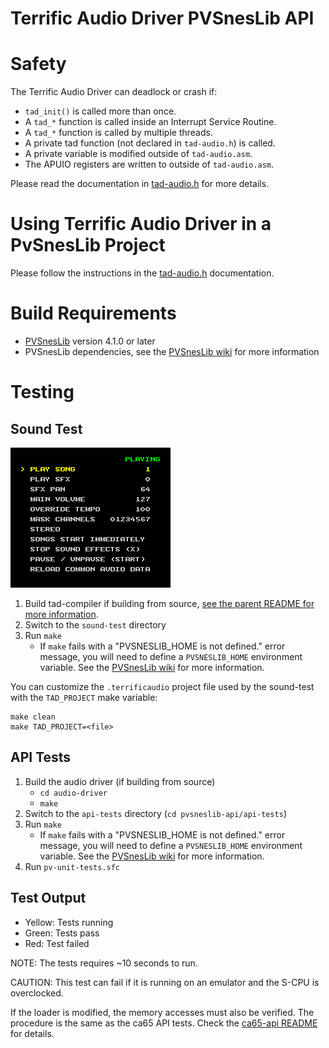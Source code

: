 Terrific Audio Driver PVSnesLib API
===================================

Safety
======

The Terrific Audio Driver can deadlock or crash if:

 * `tad_init()` is called more than once.
 * A `tad_*` function is called inside an Interrupt Service Routine.
 * A `tad_*` function is called by multiple threads.
 * A private tad function (not declared in `tad-audio.h`) is called.
 * A private variable is modified outside of `tad-audio.asm`.
 * The APUIO registers are written to outside of `tad-audio.asm`.

Please read the documentation in [tad-audio.h](tad-audio.h) for more details.


Using Terrific Audio Driver in a PvSnesLib Project
==================================================

Please follow the instructions in the [tad-audio.h](tad-audio.h) documentation.


Build Requirements
==================
 * [PVSnesLib](https://github.com/alekmaul/pvsneslib/) version 4.1.0 or later
 * PVSnesLib dependencies, see the [PVSnesLib wiki](https://github.com/alekmaul/pvsneslib/wiki/Installation) for more information


Testing
=======

Sound Test
----------

![Sound Test screenshot](sound-test/screenshot.png)

1. Build tad-compiler if building from source,
   [see the parent README for more information](../../README.md#build-instructions).
2. Switch to the `sound-test` directory
3. Run `make`
    * If `make` fails with a "PVSNESLIB_HOME is not defined." error message,
      you will need to define a `PVSNESLIB_HOME` environment variable.
      See the [PVSnesLib wiki](https://github.com/alekmaul/pvsneslib/wiki/Installation) for more information.


You can customize the `.terrificaudio` project file used by the sound-test with the `TAD_PROJECT`
make variable:

    make clean
    make TAD_PROJECT=<file>


API Tests
---------

1. Build the audio driver (if building from source)
    * `cd audio-driver`
    * `make`
2. Switch to the `api-tests` directory (`cd pvsneslib-api/api-tests`)
3. Run `make`
    * If `make` fails with a "PVSNESLIB_HOME is not defined." error message,
      you will need to define a `PVSNESLIB_HOME` environment variable.
      See the [PVSnesLib wiki](https://github.com/alekmaul/pvsneslib/wiki/Installation) for more information.
4. Run `pv-unit-tests.sfc`


## Test Output
 * Yellow: Tests running
 * Green: Tests pass
 * Red: Test failed

NOTE: The tests requires ~10 seconds to run.


CAUTION: This test can fail if it is running on an emulator and the S-CPU is overclocked.


If the loader is modified, the memory accesses must also be verified.  The procedure is the same as
the ca65 API tests.  Check the [ca65-api README](../ca65-api/README.md#api-tests) for details.



